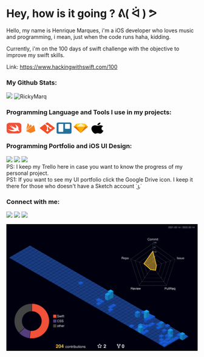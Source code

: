 # Hey,  how is it going ?  ᕕ( ᐛ ) ᕗ

Hello, my name is Henrique Marques, i'm a iOS developer who loves music and programming, i mean, just when the code runs haha, kidding.

Currently, i'm on the 100 days of swift challenge with the objective to improve my swift skills.

Link: https://www.hackingwithswift.com/100

<h3>My Github Stats:</h3>
<div>
  <div href="https://rickymarq.github.io">
    <img height="150em" src="https://github-readme-stats.vercel.app/api?username=RickyMarq&show_icons=true&theme=gruvbox&include_all_commits=true&count_private=true"/>
  <img width="380em" src="https://github-readme-streak-stats.herokuapp.com/?user=RickyMarq&theme&show_icons=true&theme=gruvbox&include_all_commits=true&count_private=true" alt="RickyMarq" />
</p>
  
</div>
<h3 align="left"> Programming Language and Tools I use in my projects:</h3>
<p aligh="left">

  <img align="center" alt="Rick-React" height="30" width="40" src="https://raw.githubusercontent.com/devicons/devicon/master/icons/swift/swift-original.svg">
  <img align="center" alt="Rick-Ts" height="30" width="40" src="https://raw.githubusercontent.com/devicons/devicon/master/icons/firebase/firebase-plain.svg">
  <img align="center" alt="Rick-Ts" height="30" width="40" src="https://raw.githubusercontent.com/devicons/devicon/master/icons/git/git-original.svg">
  <img align="center" alt="Rick-Ts" height="30" width="40" src="https://raw.githubusercontent.com/devicons/devicon/master/icons/trello/trello-plain.svg"> 
  <img align="center" alt="Rick-Ts" height="30" width="40" src="https://raw.githubusercontent.com/devicons/devicon/master/icons/sketch/sketch-original.svg">
  <img align="center" alt="Rick-Ts" height="30" width="40" src="https://raw.githubusercontent.com/devicons/devicon/master/icons/apple/apple-original.svg">
 
<h3>Programming Portfolio and iOS UI Design:</h3>
    <a href="https://github.com/RickyMarq?tab=repositories" target="_blank"><img src="https://img.shields.io/badge/GitHub-100000?style=for-the-badge&logo=github&logoColor=white" target="_blank"></a>
    <a href=https://trello.com/b/Aowpvjy0/kanban-tabs-ui/" target="_blank"><img src="https://img.shields.io/badge/Trello-0052CC?style=for-the-badge&logo=trello&logoColor=white" target="_blank"></a>
    <a href="https://drive.google.com/drive/folders/1JLaVrQzgBYpfrcFv88sFKQDk9BX-QIo7?usp=sharing" target="_blank"><img src="https://img.shields.io/badge/Google%20Drive-4285F4?style=for-the-badge&logo=googledrive&logoColor=white" target="_blank"></a>
  <div>
  PS: I keep my Trello here in case you want to know the progress of my personal project.
  <div> 
  PS1: If you want to see my UI portfolio click the Google Drive icon. I keep it there for those who doesn't have a Sketch account  ˙ ͜ʟ˙
 <h3>Connect with me:</h3>
  <div> 
  <a href="https://www.instagram.com/rick_marques06/" target="_blank"><img src="https://img.shields.io/badge/-Instagram-%23E4405F?style=for-the-badge&logo=instagram&logoColor=white" target="_blank"></a> 
  <a href = "mailto:henriquefmcosta75@gmail.com"><img src="https://img.shields.io/badge/-Gmail-%23333?style=for-the-badge&logo=gmail&logoColor=white" target="_blank"></a>
  <a href="https://www.linkedin.com/in/henrique-marques-5553581b5/" target="_blank"><img src="https://img.shields.io/badge/-LinkedIn-%230077B5?style=for-the-badge&logo=linkedin&logoColor=white" target="blank"></a>
</div>

  ![](./profile-3d-contrib/profile-night-view.svg)
